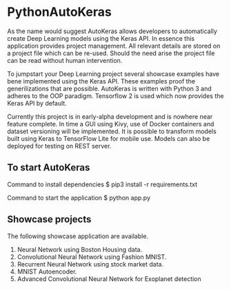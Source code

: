 # PythonAutoKeras

As the name would suggest AutoKeras allows developers to automatically create Deep Learning models using the Keras API. In essence this application provides project management. All relevant details are stored on a project file which can be re-used. Should the need arise the project file can be read without human intervention.

To jumpstart your Deep Learning project several showcase examples have bene implemented using the Keras API. These examples proof the generilizations that are possible. AutoKeras is written with Python 3 and adheres to the OOP paradigm. Tensorflow 2 is used which now provides the Keras API by default.

Currently this project is in early-alpha development and is nowhere near feature complete. In time a GUI using Kivy, use of Docker containers and dataset versioning will be implemented. It is possible to transform models built using Keras to TensorFlow Lite for mobile use. Models can also be deployed for testing on REST server.

## To start AutoKeras

Command to install dependencies
$ pip3 install -r requirements.txt

Command to start the application
$ python app.py

## Showcase projects

The following showcase application are available.

1. Neural Network using Boston Housing data.
2. Convolutional Neural Network using Fashion MNIST.
3. Recurrent Neural Network using stock market data.
4. MNIST Autoencoder.
5. Advanced Convolutional Neural Network for Exoplanet detection
